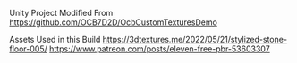 Unity Project Modified From
https://github.com/OCB7D2D/OcbCustomTexturesDemo

Assets Used in this Build
https://3dtextures.me/2022/05/21/stylized-stone-floor-005/
https://www.patreon.com/posts/eleven-free-pbr-53603307

